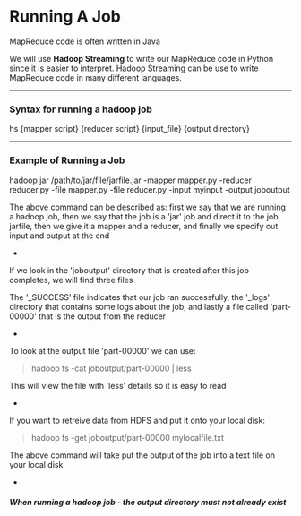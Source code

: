 # Running A Job

MapReduce code is often written in Java

We will use **Hadoop Streaming** to write our MapReduce code in Python since it is easier to interpret. Hadoop Streaming can be use to write MapReduce code in many different languages.

***

### Syntax for running a hadoop job

hs {mapper script} {reducer script} {input_file} {output directory}

***

### Example of Running a Job

hadoop jar /path/to/jar/file/jarfile.jar -mapper mapper.py -reducer reducer.py -file mapper.py -file reducer.py -input myinput -output joboutput

The above command can be described as: first we say that we are running a hadoop job, then we say that the job is a 'jar' job and direct it to the job jarfile, then we give it a mapper and a reducer, and finally we specify out input and output at the end

-

If we look in the 'joboutput' directory that is created after this job completes, we will find three files

The '_SUCCESS' file indicates that our job ran successfully, the '_logs' directory that contains some logs about the job, and lastly a file called 'part-00000' that is the output from the reducer

-

To look at the output file 'part-00000' we can use:

>hadoop fs -cat joboutput/part-00000 | less

This will view the file with 'less' details so it is easy to read

-

If you want to retreive data from HDFS and put it onto your local disk:

>hadoop fs -get joboutput/part-00000 mylocalfile.txt

The above command will take put the output of the job into a text file on  your local disk

-

##### When running a hadoop job - the output directory must not already exist

